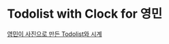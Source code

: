 # Todolist with Clock for 영민

[영민이 사진으로 만든 Todolist와 시계](https://vangona.github.io/clock-todolist-youngmin/)
